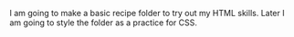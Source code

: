 I am going to make a basic recipe folder to try out my HTML skills. Later I am going to style the folder as a practice for CSS.